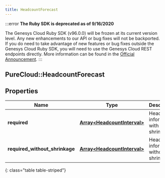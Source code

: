 ```yaml
---
title: HeadcountForecast
---
```


:::error
**The Ruby SDK is deprecated as of 9/16/2020**

The Genesys Cloud Ruby SDK (v96.0.0) will be frozen at its current version level. Any new enhancements to our API or bug fixes will not be backported. If you do need to take advantage of new features or bug fixes outside the Genesys Cloud Ruby SDK, you will need to use the Genesys Cloud REST endpoints directly. More information can be found in the [Official Announcement](https://developer.mypurecloud.com/forum/t/announcement-genesys-cloud-ruby-sdk-end-of-life/8850).
:::


## PureCloud::HeadcountForecast

## Properties

|Name | Type | Description | Notes|
|------------ | ------------- | ------------- | -------------|
| **required** | [**Array&lt;HeadcountInterval&gt;**](HeadcountInterval.html) | Headcount information with shrinkage | |
| **required_without_shrinkage** | [**Array&lt;HeadcountInterval&gt;**](HeadcountInterval.html) | Headcount information without shrinkage | |
{: class="table table-striped"}


